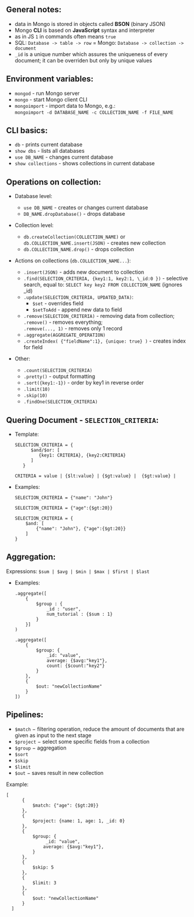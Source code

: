 ## General notes:

- data in Mongo is stored in objects called **BSON** (binary JSON)
- Mongo **CLI** is based on **JavaScript** syntax and interpreter
- as in JS `1` in commands often means `true`
- SQL: `Database -> table -> row` = Mongo: `Database -> collection -> document`
- `_id` is a unique number which assures the uniqueness of every document; it can be overriden but only by unique values

## Environment variables:

- `mongod` - run Mongo server
- `mongo` - start Mongo client CLI
- `mongoimport` - import data to Mongo, e.g.:<br> `mongoimport -d DATABASE_NAME -c COLLECTION_NAME -f FILE_NAME`

## CLI basics:

- `db` - prints current database
- `show dbs` - lists all databases
- `use DB_NAME` - changes current database
- `show collections` - shows collections in current database

## Operations on collection:

- Database level:

  - `use DB_NAME` - creates or changes current database
  - `DB_NAME.dropDatabase()` - drops database

- Collection level:

  - `db.createCollection(COLLECTION_NAME)` or `db.COLLECTION_NAME.insert(JSON)` - creates new collection
  - `db.COLLECTION_NAME.drop()` - drops collection

- Actions on collections (`db.COLLECTION_NAME...`):

  - `.insert(JSON)` - adds new document to collection
  - `.find(SELECTION_CRITERIA, {key1:1, key2:1, \_id:0 })` - selective search, equal to: `SELECT key key2 FROM COLLECTION_NAME` (ignores \_id)
  - `.update(SELECTION_CRITERIA, UPDATED_DATA)`:
    - `$set` - overrides field
    - `$setToAdd` - append new data to field
  - `.remove(SELECTION_CRITERIA)` - removing data from collection;<br> `.remove()` - removes everything;<br> `.remove(..., 1)` - removes only 1 record
  - `.aggregate(AGGREGATE_OPERATION)`
  - `.createIndex( {"fieldName":1}, {unique: true} )` - creates index for field

- Other:
  - `.count(SELECTION_CRITERIA)`
  - `.pretty()` - output formatting
  - `.sort({key1:-1})` - order by key1 in reverse order
  - `.limit(10)`
  - `.skip(10)`
  - `.findOne(SELECTION_CRITERIA)`

## Quering Document - `SELECTION_CRITERIA`:

- Template:

  ```JS
  SELECTION_CRITERIA = {
        $and/$or: [
           {key1: CRITERIA}, {key2:CRITERIA}
        ]
     }

  CRITERIA = value | {$lt:value} | {$gt:value} |  {$gt:value} |
  ```

- Examples:

  ```JS
  SELECTION_CRITERIA = {"name": "John"}

  SELECTION_CRITERIA = {"age":{$gt:20}}

  SELECTION_CRITERIA = {
      $and: [
          {"name": "John"}, {"age":{$gt:20}}
      ]
  }
  ```

## Aggregation:

Expressions: `$sum | $avg | $min | $max | $first | $last`

- Examples:

  ```JS
  .aggregate([
      {
          $group : {
              _id : "user",
              num_tutorial : {$sum : 1}
          }
      }]
  )
  ```

  ```JS
  .aggregate([
      {
          $group: {
              _id: "value",
              average: {$avg:"key1"},
              count: {$count:"key2"}
          }
      },
      {
          $out: "newCollectionName"
      }
  ])
  ```

## Pipelines:

- `$match` − filtering operation, reduce the amount of documents that are given as input to the next stage
- `$project` − select some specific fields from a collection
- `$group` − aggregation
- `$sort`
- `$skip`
- `$limit`
- `$out` − saves result in new collection

Example:

```JS
[
      {
          $match: {"age": {$gt:20}}
      },
      {
          $project: {name: 1, age: 1, _id: 0}
      },
      {
          $group: {
               _id: "value",
              average: {$avg:"key1"},
          }
      },
      {
          $skip: 5
      },
      {
          $limit: 3
      },
      {
          $out: "newCollectionName"
      }
  ]
```
